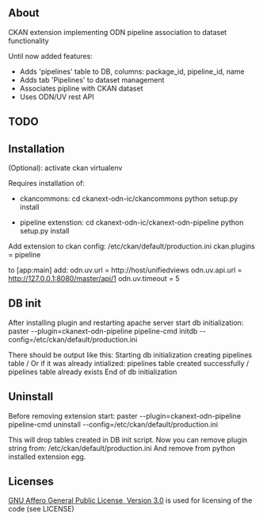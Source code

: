 About
-------

CKAN extension implementing ODN pipeline association to dataset functionality 

Until now added features:
* Adds 'pipelines' table to DB, columns: package_id, pipeline_id, name
* Adds tab 'Pipelines' to dataset management
* Associates pipline with CKAN dataset
* Uses ODN/UV rest API

TODO
-------


Installation
-------

(Optional): activate ckan virtualenv

Requires installation of:
* ckancommons:
cd ckanext-odn-ic/ckancommons
python setup.py install

* pipeline extenstion:
cd ckanext-odn-ic/ckanext-odn-pipeline
python setup.py install

Add extension to ckan config: /etc/ckan/default/production.ini
ckan.plugins = pipeline

to [app:main] add:
odn.uv.url = http://host/unifiedviews
odn.uv.api.url = http://127.0.0.1:8080/master/api/1
odn.uv.timeout = 5

DB init
-------

After installing plugin and restarting apache server start db initialization:
paster --plugin=ckanext-odn-pipeline pipeline-cmd initdb --config=/etc/ckan/default/production.ini

There should be output like this:
Starting db initialization
creating pipelines table				/ Or if it was already intialized:
pipelines table created successfully	/ pipelines table already exists
End of db initialization

Uninstall
-------

Before removing extension start:
paster --plugin=ckanext-odn-pipeline pipeline-cmd uninstall --config=/etc/ckan/default/production.ini

This will drop tables created in DB init script.
Now you can remove plugin string from: /etc/ckan/default/production.ini
And remove from python installed extension egg.

Licenses
-------

[GNU Affero General Public License, Version 3.0](http://www.gnu.org/licenses/agpl-3.0.html) is used for licensing of the code (see LICENSE)

